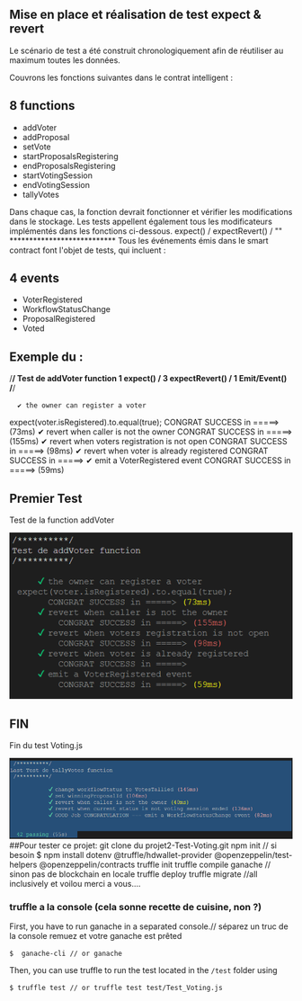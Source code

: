 ## Mise en place et réalisation de test expect & revert 

Le scénario de test a été construit chronologiquement afin de réutiliser au maximum toutes les données.

Couvrons les fonctions suivantes dans le contrat intelligent :
## 8 functions
- addVoter
- addProposal
- setVote
- startProposalsRegistering
- endProposalsRegistering
- startVotingSession
- endVotingSession
- tallyVotes

Dans chaque cas, la fonction devrait fonctionner et vérifier les modifications dans le stockage. Les tests appellent également tous les modificateurs implémentés dans les fonctions ci-dessous.
expect() / expectRevert() / 
"" ***************************
Tous les événements émis dans le smart contract font l'objet de tests, qui incluent :
## 4 events
- VoterRegistered
- WorkflowStatusChange
- ProposalRegistered
- Voted

## Exemple du :
 /**********/
 Test de addVoter function 1 expect() / 3 expectRevert() / 1 Emit/Event()
 /**********/

      ✔ the owner can register a voter 
  expect(voter.isRegistered).to.equal(true);
        CONGRAT SUCCESS in =====> (73ms)
      ✔ revert when caller is not the owner 
          CONGRAT SUCCESS in =====> (155ms)
      ✔ revert when voters registration is not open 
          CONGRAT SUCCESS in =====> (98ms)
      ✔ revert when voter is already registered 
          CONGRAT SUCCESS in =====>
      ✔ emit a VoterRegistered event 
          CONGRAT SUCCESS in =====> (59ms)

## Premier Test

Test de la function addVoter

![Reporter](img/addVoter.png)

## FIN

Fin du test Voting.js

![Fin des tests 42 passés avec SUCCESS ](img/output-test-reporter-2.png)
##Pour tester ce projet:
git clone du projet2-Test-Voting.git
npm init
// si besoin $ npm install dotenv @truffle/hdwallet-provider @openzeppelin/test-helpers @openzeppelin/contracts
truffle init
truffle compile
ganache // sinon pas de blockchain en locale 
truffle deploy
truffle migrate //all inclusively
et voilou merci a vous....

### truffle a la console (cela sonne recette de cuisine, non ?)
First, you have to run ganache in a separated console.// séparez un truc de la console remuez et votre ganache est prêted

```console
$  ganache-cli // or ganache
```

Then, you can use truffle to run the test located in the `/test` folder using

```console
$ truffle test // or truffle test test/Test_Voting.js
```
